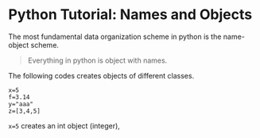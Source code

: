 # Python Tutorial: Names and Objects

The most fundamental data organization scheme in python is the name-object scheme.

> Everything in python is object with names.

The following codes creates objects of different classes.

```
x=5
f=3.14
y="aaa"
z=[3,4,5]
```

`x=5` creates an int object (integer), 
